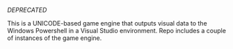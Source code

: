 *DEPRECATED*

This is a UNICODE-based game engine that outputs visual data to the Windows Powershell in a Visual Studio environment. Repo includes a couple of instances of the game engine.
